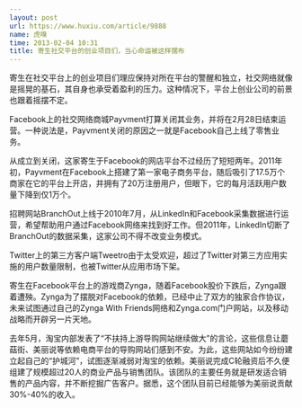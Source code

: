 ```yaml
---
layout: post
url: https://www.huxiu.com/article/9888
name: 虎嗅
time: 2013-02-04 10:31
title: 寄生社交平台的创业项目们，当心命运被这样摆布
---
```

寄生在社交平台上的创业项目们理应保持对所在平台的警醒和独立，社交网络就像是摇晃的基石，其自身也承受着盈利的压力。这种情况下，平台上创业公司的前景也跟着摇摆不定。

Facebook上的社交网络商城Payvment打算关闭其业务，并将在2月28日结束运营。一种说法是，Payvment关闭的原因之一就是Facebook自己上线了零售业务。

从成立到关闭，这家寄生于Facebook的网店平台不过经历了短短两年。2011年初，Payvment在Facebook上搭建了第一家电子商务平台，随后吸引了17.5万个商家在它的平台上开店，并拥有了20万注册用户，但眼下，它的每月活跃用户数量下降到仅1万个。

招聘网站BranchOut上线于2010年7月，从LinkedIn和Facebook采集数据进行运营，希望帮助用户通过Facebook网络来找到好工作。但2011年，LinkedIn切断了BranchOut的数据采集，这家公司不得不改变业务模式。

Twitter上的第三方客户端Tweetro由于太受欢迎，超过了Twitter对第三方应用实施的用户数量限制，也被Twitter从应用市场下架。

寄生在Facebook平台上的游戏商Zynga，随着Facebook股价下跌后，Zynga跟着遭殃。Zynga为了摆脱对Facebook的依赖，已经中止了双方的独家合作协议，未来试图通过自己的Zynga With Friends网络和Zynga.com门户网站，以及移动战略而开辟另一片天地。

去年5月，淘宝内部发表了“不扶持上游导购网站继续做大”的言论，这些信息让蘑菇街、美丽说等依赖电商平台的导购网站们感到不安。为此，这些网站如今纷纷建立起自己的“护城河”，试图逐渐减弱对淘宝的依赖。美丽说完成C轮融资后不久便组建了规模超过20人的商业产品与销售团队。该团队的主要任务就是研发适合销售的产品内容，并不断挖掘广告客户。据悉，这个团队目前已经能够为美丽说贡献30%-40%的收入。

